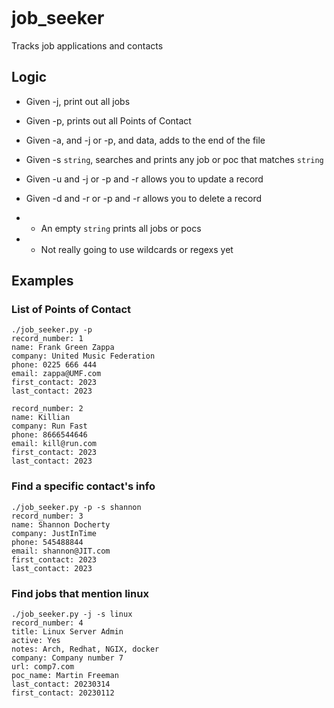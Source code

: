 [![<LeamHall>](https://circleci.com/gh/LeamHall/job_seeker.svg?style=shield)](https://app.circleci.com/pipelines/github/LeamHall/job_seeker?branch=master&filter=all)

# job_seeker

Tracks job applications and contacts


## Logic

- Given -j, print out all jobs
- Given -p, prints out all Points of Contact
- Given -a, and -j or -p, and data, adds to the end of the file
- Given -s `string`, searches and prints any job or poc that matches `string`
- Given -u and -j or -p and -r <record number> allows you to update a record
- Given -d and -r or -p and -r <record number> allows you to delete a record

- - An empty `string` prints all jobs or pocs
- - Not really going to use wildcards or regexs yet
    
## Examples

### List of Points of Contact

```
./job_seeker.py -p
record_number: 1
name: Frank Green Zappa
company: United Music Federation
phone: 0225 666 444
email: zappa@UMF.com
first_contact: 2023
last_contact: 2023

record_number: 2
name: Killian
company: Run Fast
phone: 8666544646
email: kill@run.com
first_contact: 2023
last_contact: 2023

```

### Find a specific contact's info

```
./job_seeker.py -p -s shannon
record_number: 3
name: Shannon Docherty
company: JustInTime
phone: 545488844
email: shannon@JIT.com
first_contact: 2023
last_contact: 2023
```

### Find jobs that mention linux

```
./job_seeker.py -j -s linux
record_number: 4
title: Linux Server Admin
active: Yes
notes: Arch, Redhat, NGIX, docker
company: Company number 7
url: comp7.com
poc_name: Martin Freeman
last_contact: 20230314
first_contact: 20230112
```



 
